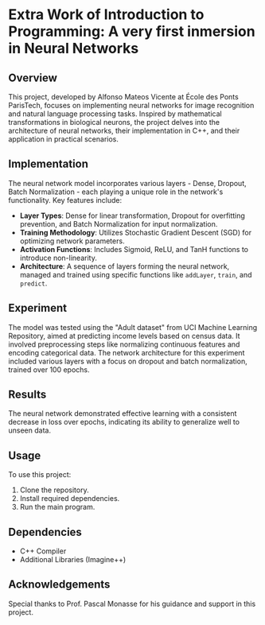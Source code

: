 # Extra Work of Introduction to Programming: A very first inmersion in Neural Networks

## Overview
This project, developed by Alfonso Mateos Vicente at École des Ponts ParisTech, focuses on implementing neural networks for image recognition and natural language processing tasks. Inspired by mathematical transformations in biological neurons, the project delves into the architecture of neural networks, their implementation in C++, and their application in practical scenarios.

## Implementation
The neural network model incorporates various layers - Dense, Dropout, Batch Normalization - each playing a unique role in the network's functionality. Key features include:
- **Layer Types**: Dense for linear transformation, Dropout for overfitting prevention, and Batch Normalization for input normalization.
- **Training Methodology**: Utilizes Stochastic Gradient Descent (SGD) for optimizing network parameters.
- **Activation Functions**: Includes Sigmoid, ReLU, and TanH functions to introduce non-linearity.
- **Architecture**: A sequence of layers forming the neural network, managed and trained using specific functions like `addLayer`, `train`, and `predict`.

## Experiment
The model was tested using the "Adult dataset" from UCI Machine Learning Repository, aimed at predicting income levels based on census data. It involved preprocessing steps like normalizing continuous features and encoding categorical data. The network architecture for this experiment included various layers with a focus on dropout and batch normalization, trained over 100 epochs.

## Results
The neural network demonstrated effective learning with a consistent decrease in loss over epochs, indicating its ability to generalize well to unseen data.

## Usage
To use this project:
1. Clone the repository.
2. Install required dependencies.
3. Run the main program.

## Dependencies
- C++ Compiler
- Additional Libraries (Imagine++)

## Acknowledgements
Special thanks to Prof. Pascal Monasse for his guidance and support in this project.
